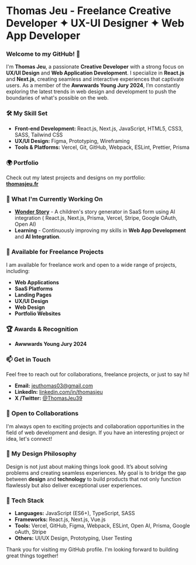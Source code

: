 # Thomas Jeu - Freelance Creative Developer ✦ UX-UI Designer ✦ Web App Developer

### Welcome to my GitHub! 👋

I'm **Thomas Jeu**, a passionate **Creative Developer** with a strong focus on **UX/UI Design** and **Web Application Development**. I specialize in **React.js** and **Next.js**, creating seamless and interactive experiences that captivate users. As a member of the **Awwwards Young Jury 2024**, I’m constantly exploring the latest trends in web design and development to push the boundaries of what's possible on the web.

### 🛠️ My Skill Set
- **Front-end Development:** React.js, Next.js, JavaScript, HTML5, CSS3, SASS, Tailwind CSS
- **UX/UI Design:** Figma, Prototyping, Wireframing
- **Tools & Platforms:** Vercel, Git, GitHub, Webpack, ESLint, Prettier, Prisma

### 🌍 Portfolio
Check out my latest projects and designs on my portfolio:  
[**thomasjeu.fr**](https://thomasjeu.fr)

### 🚀 What I'm Currently Working On
- **[Wonder Story](https://wonder-story.app)** - A children's story generator in SaaS form using AI integration ( React.js, Next.js, Prisma, Vercel, Stripe, Google OAuth, Open AI)
- **Learning** - Continuously improving my skills in **Web App Development** and **AI Integration**.

### 💼 Available for Freelance Projects
I am available for freelance work and open to a wide range of projects, including:
- **Web Applications**
- **SaaS Platforms**
- **Landing Pages**
- **UX/UI Design**
- **Web Design**
- **Portfolio Websites**

### 🏆 Awards & Recognition
- **Awwwards Young Jury 2024**

### 📫 Get in Touch
Feel free to reach out for collaborations, freelance projects, or just to say hi!
- **Email:** [jeuthomas03@gmail.com](mailto:jeuthomas03@gmail.com)
- **LinkedIn:** [linkedin.com/in/thomasjeu](https://www.linkedin.com/in/thomasjeu/)
- **X /Twitter:** [@ThomasJeu39](https://x.com/ThomasJeu39)

### 🧠 Open to Collaborations
I'm always open to exciting projects and collaboration opportunities in the field of web development and design. If you have an interesting project or idea, let's connect!

### 🎨 My Design Philosophy
Design is not just about making things look good. It’s about solving problems and creating seamless experiences. My goal is to bridge the gap between **design** and **technology** to build products that not only function flawlessly but also deliver exceptional user experiences.

### 🔧 Tech Stack
- **Languages:** JavaScript (ES6+), TypeScript, SASS
- **Frameworks:** React.js, Next.js, Vue.js
- **Tools:** Vercel, GitHub, Figma, Webpack, ESLint, Open AI, Prisma, Google oAuth, Stripe
- **Others:** UI/UX Design, Prototyping, User Testing

Thank you for visiting my GitHub profile. I'm looking forward to building great things together!

